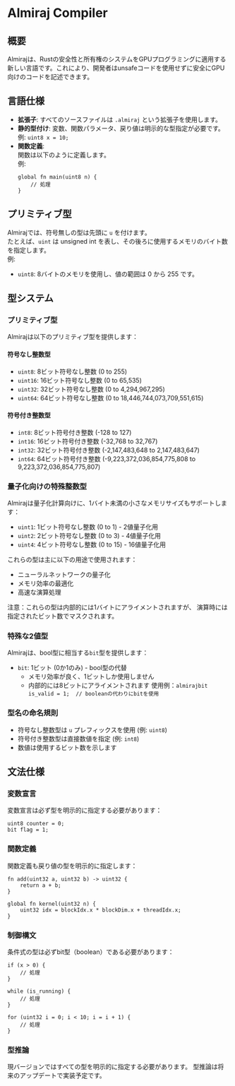 # Almiraj Compiler

## 概要
Almirajは、Rustの安全性と所有権のシステムをGPUプログラミングに適用する新しい言語です。これにより、開発者はunsafeコードを使用せずに安全にGPU向けのコードを記述できます。

## 言語仕様
- **拡張子**: すべてのソースファイルは `.almiraj` という拡張子を使用します。
- **静的型付け**: 変数、関数パラメータ、戻り値は明示的な型指定が必要です。  
  例: `uint8 x = 10;`
- **関数定義**:  
  関数は以下のように定義します。  
  例:
  ```
  global fn main(uint8 n) {
      // 処理
  }
  ```

## プリミティブ型
Almirajでは、符号無しの型は先頭に `u` を付けます。  
たとえば、`uint` は unsigned int を表し、その後ろに使用するメモリのバイト数を指定します。  
例:  
- `uint8`: 8バイトのメモリを使用し、値の範囲は 0 から 255 です。

## 型システム

### プリミティブ型
Almirajは以下のプリミティブ型を提供します：

#### 符号なし整数型
- `uint8`: 8ビット符号なし整数 (0 to 255)
- `uint16`: 16ビット符号なし整数 (0 to 65,535)
- `uint32`: 32ビット符号なし整数 (0 to 4,294,967,295)
- `uint64`: 64ビット符号なし整数 (0 to 18,446,744,073,709,551,615)

#### 符号付き整数型
- `int8`: 8ビット符号付き整数 (-128 to 127)
- `int16`: 16ビット符号付き整数 (-32,768 to 32,767)
- `int32`: 32ビット符号付き整数 (-2,147,483,648 to 2,147,483,647)
- `int64`: 64ビット符号付き整数 (-9,223,372,036,854,775,808 to 9,223,372,036,854,775,807)

### 量子化向けの特殊整数型
Almirajは量子化計算向けに、1バイト未満の小さなメモリサイズもサポートします：

- `uint1`: 1ビット符号なし整数 (0 to 1) - 2値量子化用
- `uint2`: 2ビット符号なし整数 (0 to 3) - 4値量子化用
- `uint4`: 4ビット符号なし整数 (0 to 15) - 16値量子化用

これらの型は主に以下の用途で使用されます：
- ニューラルネットワークの量子化
- メモリ効率の最適化
- 高速な演算処理

注意：これらの型は内部的には1バイトにアライメントされますが、
演算時には指定されたビット数でマスクされます。

### 特殊な2値型
Almirajは、bool型に相当する`bit`型を提供します：

- `bit`: 1ビット (0か1のみ) - bool型の代替
  - メモリ効率が良く、1ビットしか使用しません
  - 内部的には8ビットにアライメントされます
使用例：```almirajbit is_valid = 1;  // booleanの代わりにbitを使用```

### 型名の命名規則
- 符号なし整数型は `u` プレフィックスを使用 (例: `uint8`)
- 符号付き整数型は直接数値を指定 (例: `int8`)
- 数値は使用するビット数を示します

## 文法仕様

### 変数宣言
変数宣言は必ず型を明示的に指定する必要があります：
```almiraj
uint8 counter = 0;
bit flag = 1;
```

### 関数定義
関数定義も戻り値の型を明示的に指定します：
```almiraj
fn add(uint32 a, uint32 b) -> uint32 {
    return a + b;
}

global fn kernel(uint32 n) {
    uint32 idx = blockIdx.x * blockDim.x + threadIdx.x;
}
```

### 制御構文
条件式の型は必ずbit型（boolean）である必要があります：
```almiraj
if (x > 0) {
    // 処理
}

while (is_running) {
    // 処理
}

for (uint32 i = 0; i < 10; i = i + 1) {
    // 処理
}
```

### 型推論
現バージョンではすべての型を明示的に指定する必要があります。
型推論は将来のアップデートで実装予定です。